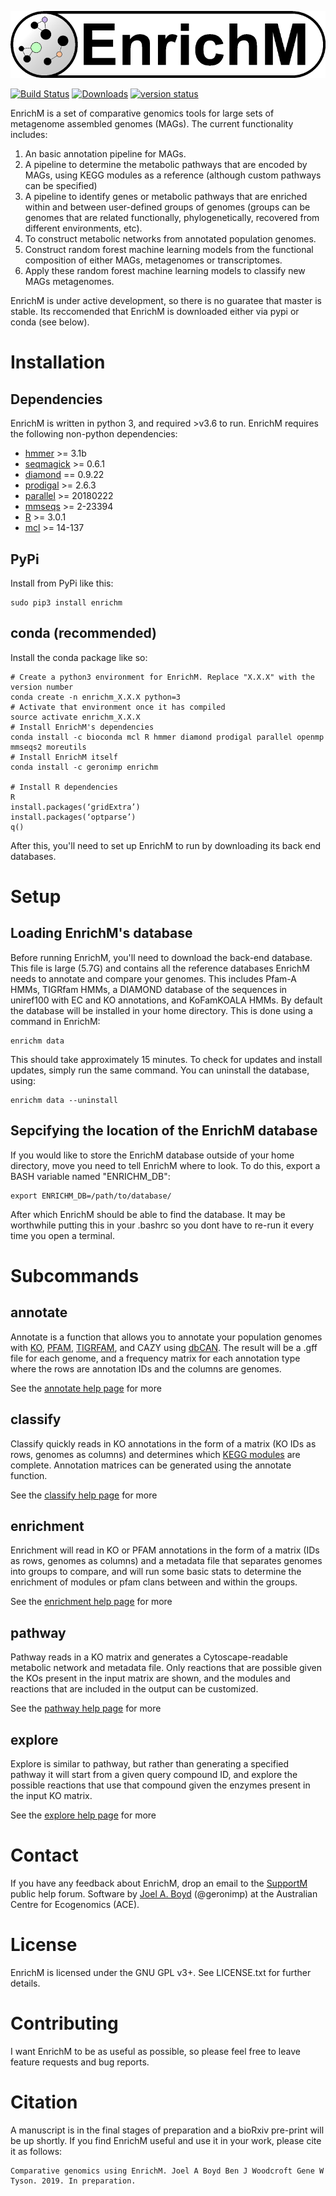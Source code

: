 <p align="center">
<img src="logo/logo.png">
</p>

[![Build Status](https://travis-ci.com/geronimp/enrichM.svg?branch=master)](https://travis-ci.com/geronimp/enrichM)
[![Downloads](https://pepy.tech/badge/enrichm/month)](https://pepy.tech/project/enrichm/month)
[![version status](https://img.shields.io/pypi/v/enrichm.svg)](https://pypi.python.org/pypi/enrichm)

EnrichM is a set of comparative genomics tools for large sets of metagenome assembled genomes (MAGs). The current functionality includes:

1. An basic annotation pipeline for MAGs.
2. A pipeline to determine the metabolic pathways that are encoded by MAGs, using KEGG modules as a reference (although custom pathways can be specified)
3. A pipeline to identify genes or metabolic pathways that are enriched within and between user-defined groups of genomes (groups can be genomes that are related functionally, phylogenetically, recovered from different environments, etc).
4. To construct metabolic networks from annotated population genomes.
5. Construct random forest machine learning models from the functional composition of either MAGs, metagenomes or transcriptomes.
6. Apply these random forest machine learning models to classify new MAGs metagenomes.

EnrichM is under active development, so there is no guaratee that master is stable. Its reccomended that EnrichM is downloaded either via pypi or conda (see below).

# Installation
## Dependencies
EnrichM is written in python 3, and required >v3.6 to run. EnrichM requires the following non-python dependencies:
* [hmmer](http://hmmer.org/) >= 3.1b
* [seqmagick](https://fhcrc.github.io/seqmagick/) >= 0.6.1
* [diamond](https://github.com/bbuchfink/diamond) == 0.9.22
* [prodigal](http://prodigal.ornl.gov/) >= 2.6.3
* [parallel](https://www.gnu.org/software/parallel/) >= 20180222
* [mmseqs](https://github.com/soedinglab/MMseqs2) >= 2-23394
* [R](https://www.r-project.org/) >= 3.0.1
* [mcl](https://micans.org/mcl/) >= 14-137

## PyPi
Install from PyPi like this:
```
sudo pip3 install enrichm
```

## conda (recommended)
Install the conda package like so:
```
# Create a python3 environment for EnrichM. Replace "X.X.X" with the version number
conda create -n enrichm_X.X.X python=3
# Activate that environment once it has compiled
source activate enrichm_X.X.X
# Install EnrichM's dependencies
conda install -c bioconda mcl R hmmer diamond prodigal parallel openmp mmseqs2 moreutils
# Install EnrichM itself
conda install -c geronimp enrichm

# Install R dependencies
R
install.packages(‘gridExtra’)
install.packages(‘optparse’)
q()
```
After this, you'll need to set up EnrichM to run by downloading its back end databases.

# Setup
## Loading EnrichM's database
Before running EnrichM, you'll need to download the back-end database. This file is large (5.7G) and contains all the reference databases EnrichM needs to annotate and compare your genomes. This includes Pfam-A HMMs, TIGRfam HMMs, a DIAMOND database of the sequences in uniref100 with EC and KO annotations, and KoFamKOALA HMMs. By default the database will be installed in your home directory. This is done using a command in EnrichM:
```
enrichm data
```
This should take approximately 15 minutes. To check for updates and install updates, simply run the same command. You can uninstall the database, using:
```
enrichm data --uninstall
```

## Sepcifying the location of the EnrichM database
If you would like to store the EnrichM database outside of your home directory, move you need to tell EnrichM where to look. To do this, export a BASH variable named "ENRICHM_DB":

```
export ENRICHM_DB=/path/to/database/
```

After which EnrichM should be able to find the database. It may be worthwhile putting this in your .bashrc so you dont have to re-run it every time you open a terminal.

# Subcommands
## annotate
Annotate is a function that allows you to annotate your population genomes with [KO](http://www.kegg.jp/kegg/ko.html), [PFAM](http://pfam.xfam.org/), [TIGRFAM](http://www.jcvi.org/cgi-bin/tigrfams/index.cgi), and CAZY using [dbCAN](cys.bios.niu.edu/dbCAN2). The result will be a .gff file for each genome, and a frequency matrix for each annotation type where the rows are annotation IDs and the columns are genomes.

See the [annotate help page](https://github.com/geronimp/enrichM/wiki/annotate) for more

## classify
Classify quickly reads in KO annotations in the form of a matrix (KO IDs as rows, genomes as columns) and determines which [KEGG modules](http://www.kegg.jp/kegg/module.html) are complete. Annotation matrices can be generated using the annotate function.

See the [classify help page](https://github.com/geronimp/enrichM/wiki/classify) for more

## enrichment
Enrichment will read in KO or PFAM annotations in the form of a matrix (IDs as rows, genomes as columns) and a metadata file that separates genomes into groups to compare, and will run some basic stats to determine the enrichment of modules or pfam clans between and within the groups.

See the [enrichment help page](https://github.com/geronimp/enrichM/wiki/enrichment) for more

## pathway
Pathway reads in a KO matrix and generates a Cytoscape-readable metabolic network and metadata file. Only reactions that are possible given the KOs present in the input matrix are shown, and the modules and reactions that are included in the output can be customized.

See the [pathway help page](https://github.com/geronimp/enrichM/wiki/pathway) for more

## explore
Explore is similar to pathway, but rather than generating a specified pathway it will start from a given query compound ID, and explore the possible reactions that use that compound given the enzymes present in the input KO matrix.

See the [explore help page](https://github.com/geronimp/enrichM/wiki/explore) for more

# Contact
If you have any feedback about EnrichM, drop an email to the [SupportM](https://groups.google.com/forum/?hl=en#!forum/supportm) public help forum. Software by [Joel A. Boyd](https://ecogenomic.org/personnel/mr-joel-boyd) (@geronimp) at the Australian Centre for Ecogenomics (ACE).

# License
EnrichM is licensed under the GNU GPL v3+. See LICENSE.txt for further details.

# Contributing 
I want EnrichM to be as useful as possible, so please feel free to leave feature requests and bug reports.

# Citation
A manuscript is in the final stages of preparation and a bioRxiv pre-print will be up shortly. If you find EnrichM useful and use it in your work, please cite it as follows:
```
Comparative genomics using EnrichM. Joel A Boyd Ben J Woodcroft Gene W Tyson. 2019. In preparation.
```